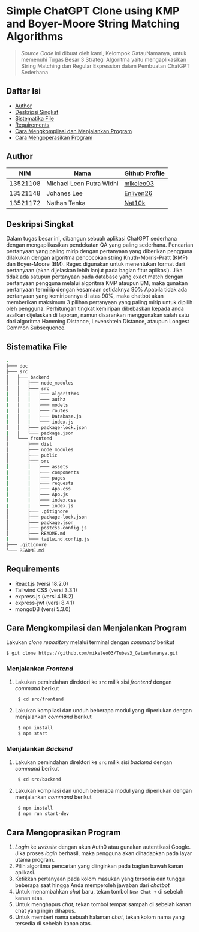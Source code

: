 # Simple ChatGPT Clone using KMP and Boyer-Moore String Matching Algorithms
> *Source Code* ini dibuat oleh kami, Kelompok GatauNamanya, untuk memenuhi Tugas Besar 3 Strategi Algoritma yaitu mengaplikasikan
> String Matching dan Regular Expression dalam Pembuatan ChatGPT Sederhana

## Daftar Isi
- [Author](#author)
- [Deskripsi Singkat](#deskripsi-singkat)
- [Sistematika File](#sistematika-file)
- [Requirements](#requirements)
- [Cara Mengkompilasi dan Menjalankan Program](#cara-mengkompilasi-dan-menjalankan-program)
- [Cara Mengoperasikan Program](#cara-mengoprasikan-program)

## Author
| NIM      | Nama                       | Github Profile                                            |
| -------- | ---------------------------|-----------------------------------------------------------|
| 13521108 | Michael Leon Putra Widhi   | [mikeleo03](https://github.com/mikeleo03)                 |
| 13521148 | Johanes Lee                | [Enliven26](https://github.com/Enliven26)                  |
| 13521172 | Nathan Tenka               | [Nat10k](https://github.com/Nat10k)                  |

## Deskripsi Singkat
Dalam tugas besar ini, dibangun sebuah aplikasi ChatGPT sederhana dengan mengaplikasikan pendekatan QA yang paling sederhana. Pencarian pertanyaan yang paling mirip dengan pertanyaan yang diberikan pengguna dilakukan dengan algoritma pencocokan string Knuth-Morris-Pratt (KMP) dan Boyer-Moore (BM). Regex digunakan untuk menentukan format dari pertanyaan (akan dijelaskan lebih lanjut pada bagian fitur aplikasi). Jika tidak ada satupun pertanyaan pada database yang exact match dengan pertanyaan pengguna melalui algoritma KMP ataupun BM, maka gunakan pertanyaan termirip dengan kesamaan setidaknya 90% Apabila tidak ada pertanyaan yang kemiripannya di atas 90%, maka chatbot akan memberikan maksimum 3 pilihan pertanyaan yang paling mirip untuk dipilih oleh pengguna.
Perhitungan tingkat kemiripan dibebaskan kepada anda asalkan dijelaskan di laporan, namun disarankan menggunakan salah satu dari algoritma Hamming Distance, Levenshtein Distance, ataupun Longest Common Subsequence.

## Sistematika File
```bash
.
├─── doc
├─── src
│   ├─── backend
│   │   ├─── node_modules
│   │   ├─── src
|   │   |   ├─── algorithms
|   │   |   ├─── authz
|   │   |   ├─── models
|   │   |   ├─── routes
|   │   |   ├─── Database.js
|   │   |   └─── index.js
│   │   ├─── package-lock.json
|   │   └─── package.json
│   └─── frontend
│       ├─── dist
│       ├─── node_modules
│       ├─── public
│       ├─── src
|       |   ├─── assets
|       |   ├─── components
|       |   ├─── pages
|       |   ├─── requests
|       |   ├─── App.css
|       |   ├─── App.js
|       |   ├─── index.css
|       |   └─── index.js
│       ├─── .gitignore
│       ├─── package-lock.json
│       ├─── package.json
│       ├─── postcss.config.js
│       ├─── README.md
|       └─── tailwind.config.js
├─── .gitignore
└─── README.md
```

## Requirements
- React.js (versi 18.2.0)
- Tailwind CSS (versi 3.3.1)
- express.js (versi 4.18.2)
- express-jwt (versi 8.4.1)
- mongoDB (versi 5.3.0)

## Cara Mengkompilasi dan Menjalankan Program
Lakukan *clone repository* melalui terminal dengan *command* berikut
``` bash
$ git clone https://github.com/mikeleo03/Tubes3_GatauNamanya.git
```
### Menjalankan *Frontend*
1. Lakukan pemindahan direktori ke `src` milik sisi *frontend* dengan *command* berikut
   ``` bash
    $ cd src/frontend
   ```
2. Lakukan kompilasi dan unduh beberapa modul yang diperlukan dengan menjalankan *command* berikut
   ``` bash
    $ npm install
    $ npm start
   ```
### Menjalankan *Backend*
1. Lakukan pemindahan direktori ke `src` milik sisi *backend* dengan *command* berikut
   ``` bash
    $ cd src/backend
   ```
2. Lakukan kompilasi dan unduh beberapa modul yang diperlukan dengan menjalankan *command* berikut
   ``` bash
    $ npm install
    $ npm run start-dev
   ```

## Cara Mengoprasikan Program
1. *Login* ke *website* dengan akun Auth0 atau gunakan autentikasi Google. Jika proses *login* berhasil, maka pengguna akan dihadapkan pada layar utama program.
2. Pilih algoritma pencarian yang diinginkan pada bagian bawah kanan aplikasi.
3. Ketikkan pertanyaan pada kolom masukan yang tersedia dan tunggu beberapa saat hingga Anda memperoleh jawaban dari *chatbot*
4. Untuk menambahkan *chat* baru, tekan tombol ```New Chat +``` di sebelah kanan atas.
5. Untuk menghapus *chat*, tekan tombol tempat sampah di sebelah kanan chat yang ingin dihapus.
6. Untuk memberi nama sebuah halaman *chat*, tekan kolom nama yang tersedia di sebelah kanan atas.
